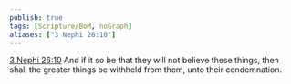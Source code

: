 ```yaml
---
publish: true
tags: [Scripture/BoM, noGraph]
aliases: ["3 Nephi 26:10"]
---
```

[3 Nephi 26:10](https://churchofjesuschrist.org/study/scriptures/bofm/3-ne/26?lang=eng&id=p10#p10) And if it so be that they will not believe these things, then shall the greater things be withheld from them, unto their condemnation.
